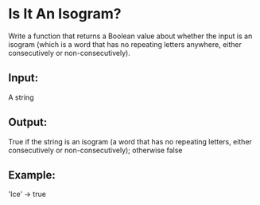 # Is It An Isogram?
Write a function that returns a Boolean value about whether the input is an isogram (which is a word that has no repeating letters anywhere, either consecutively or non-consecutively).
## Input:
A string
## Output:
True if the string is an isogram (a word that has no repeating letters, either consecutively or non-consecutively); otherwise false
## Example:
'Ice' -> true
